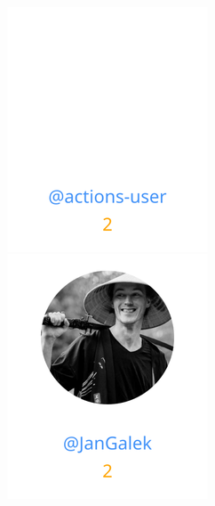 
<div>
<span>
  <a href="https://github.com/actions-user"><img src="https://raw.githubusercontent.com/gouef/github-workflows/refs/heads/contributors-svg/.github/contributors/actions-user.svg" alt="actions-user" /></a>
</span>
<span>
  <a href="https://github.com/JanGalek"><img src="https://raw.githubusercontent.com/gouef/github-workflows/refs/heads/contributors-svg/.github/contributors/JanGalek.svg" alt="JanGalek" /></a>
</span>
</div>

